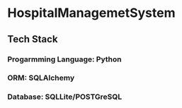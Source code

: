# HospitalManagemetSystem

## Tech Stack
### Progarmming Language: Python
### ORM: SQLAlchemy
### Database: SQLLite/POSTGreSQL